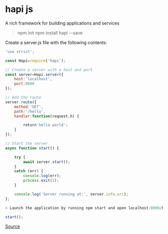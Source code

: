 # hapi js

A rich framework for building applications and services

> npm init
> npm install hapi --save

Create a server.js file with the following contents:

```javascript
'use strict';

const Hapi=require('hapi');

// Create a server with a host and port
const server=Hapi.server({
    host:'localhost',
    port:8000
});

// Add the route
server.route({
    method:'GET',
    path:'/hello',
    handler:function(request,h) {

        return'hello world';
    }
});

// Start the server
async function start() {

    try {
        await server.start();
    }
    catch (err) {
        console.log(err);
        process.exit(1);
    }

    console.log('Server running at:', server.info.uri);
};

> Launch the application by running npm start and open localhost:8000/hello in your browser.

start();
```

[Source](https://hapijs.com/)
